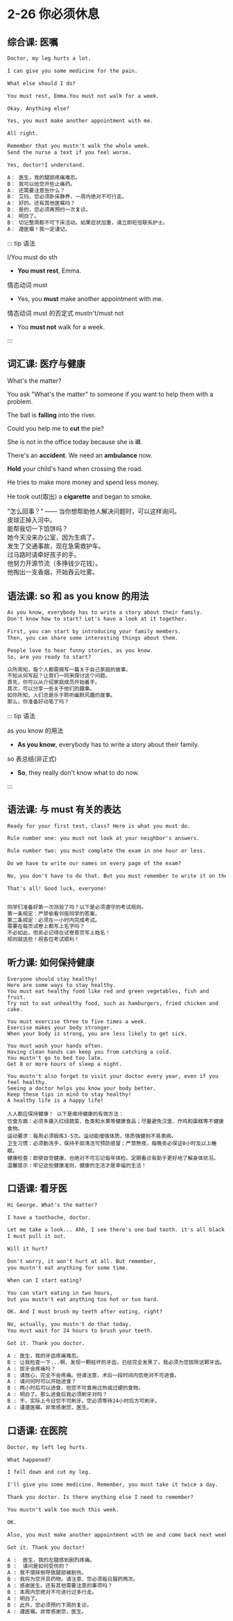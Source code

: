 # 2-26 你必须休息

## 综合课: 医嘱

```txt
Doctor, my leg hurts a lot.

I can give you some medicine for the pain.

What else should I do?

You must rest, Emma.You must not walk for a week.

Okay. Anything else?

Yes, you must make another appointment with me.

All right.

Remember that you mustn't walk the whole week.
Send the nurse a text if you feel worse.

Yes, doctor!I understand.

A： 医生，我的腿部疼痛难忍。  
B： 我可以给您开些止痛药。  
A： 还需要注意些什么？  
B： 艾玛，您必须卧床静养，一周内绝对不可行走。  
A： 好的。还有其他医嘱吗？  
B： 是的，您必须再预约一次复诊。  
A： 明白了。  
B： 切记整周都不可下床活动。如果症状加重，请立即短信联系护士。  
A： 遵医嘱！我一定谨记。
```

::: tip 语法

I/You must do sth

- **You must rest**, Emma.

情态动词 must

- Yes, you **must** make another appointment with me.

情态动词 must 的否定式 mustn't/must not

- You **must not** walk for a week.

:::

## 词汇课: 医疗与健康

What's the matter?

You ask "What's the matter" to someone if you want to help them with a problem.

The ball is **falling** into the river.

Could you help me to **cut** the pie?

She is not in the office today because she is **ill**.

There's an **accident**. We need an **ambulance** now.

**Hold** your child's hand when crossing the road.

He tries to make more money and spend less money.

He took out(取出) a **cigarette** and began to smoke.


"怎么回事？" —— 当你想帮助他人解决问题时，可以这样询问。      
皮球正掉入河中。      
能帮我切一下馅饼吗？  
她今天没来办公室，因为生病了。      
发生了交通事故，现在急需救护车。      
过马路时请牵好孩子的手。      
他努力开源节流（多挣钱少花钱）。      
他掏出一支香烟，开始吞云吐雾。      


## 语法课: so 和 as you know 的用法

```txt
As you know, everybody has to write a story about their family.
Don't know how to start? Let's have a look at it together.

First, you can start by introducing your family members.
Then, you can share some interesting things about them.

People love to hear funny stories, as you know.
So, are you ready to start?

众所周知，每个人都需撰写一篇关于自己家庭的故事。  
不知从何写起？让我们一同来探讨这个问题。  
首先，你可以从介绍家庭成员开始着手。  
其次，可以分享一些关于他们的趣事。  
如你所知，人们总是乐于聆听幽默风趣的故事。  
那么，你准备好动笔了吗？  
```

::: tip 语法

as you know 的用法

- **As you know**, everybody has to write a story about their family.

so 表总结(非正式)

- **So**, they really don't know what to do now.

:::

## 语法课: 与 must 有关的表达

```txt
Ready for your first test, class? Here is what you must do.

Rule number one: you must not look at your neighbor's answers.

Rule number two: you must complete the exam in one hour or less.

Do we have to write our names on every page of the exam?

No, you don't have to do that. But you must remember to write it on the front!

That's all! Good luck, everyone!


同学们准备好第一次测验了吗？以下是必须遵守的考试规则。
第一条规定：严禁偷看邻座同学的答案。
第二条规定：必须在一小时内完成考试。
需要在每页试卷上都写上名字吗？
不必如此，但务必记得在试卷首页写上姓名！
规则就这些！祝各位考试顺利！
```

## 听力课: 如何保持健康

```
Everyone should stay healthy!
Here are some ways to stay healthy.
You must eat healthy food like red and green vegetables, fish and fruit.
Try not to eat unhealthy food, such as hamburgers, fried chicken and cake.

You must exercise three to five times a week.
Exercise makes your body stronger.
When your body is strong, you are less likely to get sick.

You must wash your hands often.
Having clean hands can keep you from catching a cold.
You mustn't go to bed too late.
Get 8 or more hours of sleep a night.

You mustn't also forget to visit your doctor every year, even if you feel healthy.
Seeing a doctor helps you know your body better.
Keep these tips in mind to stay healthy!
A healthy life is a happy life!

人人都应保持健康！ 以下是维持健康的有效方法：
饮食方面：必须多摄入红绿蔬菜、鱼类和水果等健康食品；尽量避免汉堡、炸鸡和蛋糕等不健康食物。
运动要求：每周必须锻炼3-5次。运动能增强体质，体质强健则不易患病。
卫生习惯：必须勤洗手，保持手部清洁可预防感冒；严禁熬夜，每晚务必保证8小时及以上睡眠。
健康检查：即使自觉健康，也绝对不可忘记每年体检。定期看诊有助于更好地了解身体状况。
温馨提示：牢记这些健康准则，健康的生活才是幸福的生活！
```

## 口语课: 看牙医

```txt
Hi George. What's the matter?

I have a toothache, doctor.

Let me take a look... Ahh, I see there's one bad tooth. it's all black.
I must pull it out.

Will it hurt?

Don't worry, it won't hurt at all. But remember, 
you mustn't eat anything for some time.

When can I start eating?

You can start eating in two hours, 
but you mustn't eat anything too hot or too hard.

OK. And I must brush my teeth after eating, right?

No, actually, you mustn't do that today. 
You must wait for 24 hours to brush your teeth.

Got it. Thank you doctor.

A : 医生，我的牙齿疼痛难忍。
B : 让我检查一下...啊，发现一颗蛀坏的牙齿，已经完全发黑了。我必须为您拔除这颗牙齿。
A : 拔牙会疼痛吗？
B : 请放心，完全不会疼痛。但请注意，术后一段时间内您绝对不可进食。
A : 请问何时可以开始进食？
B : 两小时后可以进食，但您不可食用过热或过硬的食物。
A : 明白了。那么进食后我必须刷牙对吗？
B : 不，实际上今日您不可刷牙。您必须等待24小时后方可刷牙。
A : 谨遵医嘱。非常感谢您，医生。
```
## 口语课: 在医院

```txt
Doctor, my left leg hurts.

What happened?

I fell down and cut my leg.

I'll give you some medicine. Remember, you must take it twice a day.

Thank you doctor. Is there anything else I need to remember?

You mustn't walk too much this week.

OK.

Also, you must make another appointment with me and come back next week.

Got it. Thank you doctor!

A :  医生，我的左腿感到剧烈疼痛。
B :  请问是如何受伤的？
A : 我不慎摔倒导致腿部被割伤。
B : 我将为您开具药物。请注意，您必须每日服药两次。
A : 感谢医生。还有其他需要注意的事项吗？
B : 本周内您绝对不可进行过多行走。
A : 明白了。
B : 此外，您必须预约下周的复诊。
A : 遵医嘱。非常感谢您，医生。
```